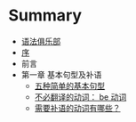 # Summary

* [语法俱乐部](README.md)
* [序](xu.md)
* 前言
* 第一章 基本句型及补语
   * [五种简单的基本句型](wu_zhong_jian_dan_de_ji_ben_ju_xing.md)
   * [不必翻译的动词： be 动词](bu_bi_fan_yi_de_dong_ci_ff1a_be_dong_ci.md)
   * [需要补语的动词有哪些？](xu_yao_bu_yu_de_dong_ci_you_na_xie_ff1f.md)


